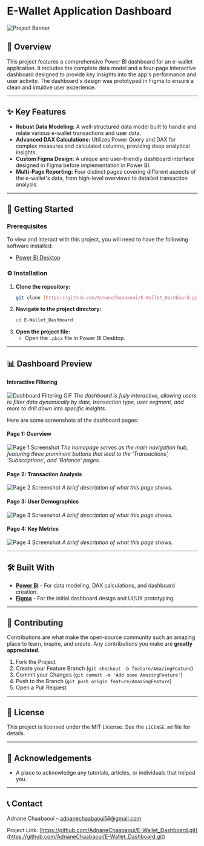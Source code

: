 # E-Wallet Application Dashboard

![Project Banner](https://placehold.co/800x200/f29100/FFFFFF?text=E-Wallet+Dashboard)

## 📖 Overview

This project features a comprehensive Power BI dashboard for an e-wallet application. It includes the complete data model and a four-page interactive dashboard designed to provide key insights into the app's performance and user activity. The dashboard's design was prototyped in Figma to ensure a clean and intuitive user experience.

---

## ✨ Key Features

* **Robust Data Modeling:** A well-structured data model built to handle and relate various e-wallet transactions and user data.
* **Advanced DAX Calculations:** Utilizes Power Query and DAX for complex measures and calculated columns, providing deep analytical insights.
* **Custom Figma Design:** A unique and user-friendly dashboard interface designed in Figma before implementation in Power BI.
* **Multi-Page Reporting:** Four distinct pages covering different aspects of the e-wallet's data, from high-level overviews to detailed transaction analysis.

---

## 🚀 Getting Started

### Prerequisites

To view and interact with this project, you will need to have the following software installed:

* [Power BI Desktop](https://powerbi.microsoft.com/en-us/desktop/)

### ⚙️ Installation

1.  **Clone the repository:**
    ```bash
    git clone [https://github.com/AdnaneChaabaoui/E-Wallet_Dashboard.git](https://github.com/AdnaneChaabaoui/E-Wallet_Dashboard.git)
    ```
2.  **Navigate to the project directory:**
    ```bash
    cd E-Wallet_Dashboard
    ```
3.  **Open the project file:**
    * Open the `.pbix` file in Power BI Desktop.

---

## 📊 Dashboard Preview

#### Interactive Filtering
![Dashboard Filtering GIF](https://placehold.co/600x400/CCCCCC/FFFFFF?text=Dashboard+Filtering+GIF)
*The dashboard is fully interactive, allowing users to filter data dynamically by date, transaction type, user segment, and more to drill down into specific insights.*

Here are some screenshots of the dashboard pages:

#### Page 1: Overview
![Page 1 Screenshot](https://placehold.co/600x400/CCCCCC/FFFFFF?text=Dashboard+Page+1)
*The homepage serves as the main navigation hub, featuring three prominent buttons that lead to the 'Transactions', 'Subscriptions', and 'Balance' pages.*

#### Page 2: Transaction Analysis
![Page 2 Screenshot](https://placehold.co/600x400/CCCCCC/FFFFFF?text=Dashboard+Page+2)
*A brief description of what this page shows.*

#### Page 3: User Demographics
![Page 3 Screenshot](https://placehold.co/600x400/CCCCCC/FFFFFF?text=Dashboard+Page+3)
*A brief description of what this page shows.*

#### Page 4: Key Metrics
![Page 4 Screenshot](https://placehold.co/600x400/CCCCCC/FFFFFF?text=Dashboard+Page+4)
*A brief description of what this page shows.*

---

## 🛠️ Built With

* **[Power BI](https://powerbi.microsoft.com/)** - For data modeling, DAX calculations, and dashboard creation.
* **[Figma](https://www.figma.com/)** - For the initial dashboard design and UI/UX prototyping.

---

## 🤝 Contributing

Contributions are what make the open-source community such an amazing place to learn, inspire, and create. Any contributions you make are **greatly appreciated**.

1.  Fork the Project
2.  Create your Feature Branch (`git checkout -b feature/AmazingFeature`)
3.  Commit your Changes (`git commit -m 'Add some AmazingFeature'`)
4.  Push to the Branch (`git push origin feature/AmazingFeature`)
5.  Open a Pull Request

---

## 📄 License

This project is licensed under the MIT License. See the `LICENSE.md` file for details.

---

## 🙏 Acknowledgements

* A place to acknowledge any tutorials, articles, or individuals that helped you.

---

## 📞 Contact

Adnane Chaabaoui – [adnanechaabaoui14@gmail.com](mailto:adnanechaabaoui14@gmail.com)

Project Link: [https://github.com/AdnaneChaabaoui/E-Wallet_Dashboard.git](https://github.com/AdnaneChaabaoui/E-Wallet_Dashboard.git)
